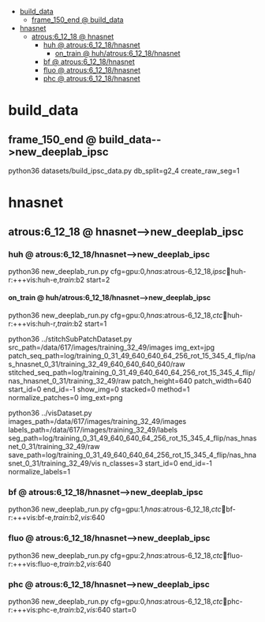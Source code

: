 <!-- MarkdownTOC -->

- [build_data](#build_dat_a_)
    - [frame_150_end       @ build_data](#frame_150_end___build_data_)
- [hnasnet](#hnasnet_)
    - [atrous:6_12_18       @ hnasnet](#atrous_6_12_18___hnasne_t_)
        - [huh       @ atrous:6_12_18/hnasnet](#huh___atrous_6_12_18_hnasnet_)
            - [on_train       @ huh/atrous:6_12_18/hnasnet](#on_train___huh_atrous_6_12_18_hnasnet_)
        - [bf       @ atrous:6_12_18/hnasnet](#bf___atrous_6_12_18_hnasnet_)
        - [fluo       @ atrous:6_12_18/hnasnet](#fluo___atrous_6_12_18_hnasnet_)
        - [phc       @ atrous:6_12_18/hnasnet](#phc___atrous_6_12_18_hnasnet_)

<!-- /MarkdownTOC -->

<a id="build_dat_a_"></a>
# build_data

<a id="frame_150_end___build_data_"></a>
## frame_150_end       @ build_data-->new_deeplab_ipsc
python36 datasets/build_ipsc_data.py db_split=g2_4 create_raw_seg=1

<a id="hnasnet_"></a>
# hnasnet

<a id="atrous_6_12_18___hnasne_t_"></a>
## atrous:6_12_18       @ hnasnet-->new_deeplab_ipsc

<a id="huh___atrous_6_12_18_hnasnet_"></a>
### huh       @ atrous:6_12_18/hnasnet-->new_deeplab_ipsc
python36 new_deeplab_run.py cfg=gpu:0,_hnas_:atrous-6_12_18,_ipsc_:train:huh-r:+++vis:huh-e,_train_:b2 start=2

<a id="on_train___huh_atrous_6_12_18_hnasnet_"></a>
#### on_train       @ huh/atrous:6_12_18/hnasnet-->new_deeplab_ipsc
python36 new_deeplab_run.py cfg=gpu:0,_hnas_:atrous-6_12_18,_ctc_:train:huh-r:+++vis:huh-r,_train_:b2 start=1

python36 ../stitchSubPatchDataset.py src_path=/data/617/images/training_32_49/images img_ext=jpg  patch_seq_path=log/training_0_31_49_640_640_64_256_rot_15_345_4_flip/nas_hnasnet_0_31/training_32_49_640_640_640_640/raw stitched_seq_path=log/training_0_31_49_640_640_64_256_rot_15_345_4_flip/nas_hnasnet_0_31/training_32_49/raw patch_height=640 patch_width=640 start_id=0 end_id=-1  show_img=0 stacked=0 method=1 normalize_patches=0 img_ext=png

python36 ../visDataset.py images_path=/data/617/images/training_32_49/images labels_path=/data/617/images/training_32_49/labels seg_path=log/training_0_31_49_640_640_64_256_rot_15_345_4_flip/nas_hnasnet_0_31/training_32_49/raw save_path=log/training_0_31_49_640_640_64_256_rot_15_345_4_flip/nas_hnasnet_0_31/training_32_49/vis n_classes=3 start_id=0 end_id=-1 normalize_labels=1

<a id="bf___atrous_6_12_18_hnasnet_"></a>
### bf       @ atrous:6_12_18/hnasnet-->new_deeplab_ipsc
python36 new_deeplab_run.py cfg=gpu:1,_hnas_:atrous-6_12_18,_ctc_:train:bf-r:+++vis:bf-e,_train_:b2,_vis_:640

<a id="fluo___atrous_6_12_18_hnasnet_"></a>
### fluo       @ atrous:6_12_18/hnasnet-->new_deeplab_ipsc
python36 new_deeplab_run.py cfg=gpu:2,_hnas_:atrous-6_12_18,_ctc_:train:fluo-r:+++vis:fluo-e,_train_:b2,_vis_:640

<a id="phc___atrous_6_12_18_hnasnet_"></a>
### phc       @ atrous:6_12_18/hnasnet-->new_deeplab_ipsc
python36 new_deeplab_run.py cfg=gpu:0,_hnas_:atrous-6_12_18,_ctc_:train:phc-r:+++vis:phc-e,_train_:b2,_vis_:640 start=0
